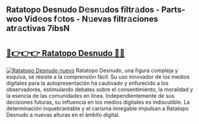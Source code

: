 ## Ratatopo Desnudo D𝚎sn𝚞dos filtr𝚊dos - Parts-woo Vid𝚎os f𝚘tos - N𝚞evas filtr𝚊ciones atr𝚊ctivas 7ibsN

# <h2><a href="http://mb2txc.tromn.icu/?c=Ratatopo+Desnudo">🔗👉👉👉 Ratatopo Desnudo 🔗🔗</a></h2>

[![Ratatopo Desnudo nuevo](https://i.imgur.com/pEAQMta.gif)](http://mb2txc.tromn.icu/?c=Ratatopo+Desnudo)
Ratatopo Desnudo, una figura compleja y esquiva, se resiste a la comprensión fácil. Su uso innovador de los medios digitales para la autopresentación ha cautivado y enfurecido a los observadores, estimulando debates sobre el consentimiento, la moralidad y la esencia de las comunidades en línea. Independientemente de sus decisiones futuras, su influencia en los medios digitales es indiscutible. La determinación inquebrantable y el carisma innegable impulsan a Ratatopo Desnudo a nuevas alturas en el ámbito digital.
